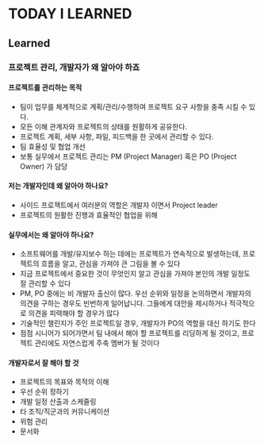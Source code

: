 # TODAY I LEARNED

## Learned

### 프로젝트 관리, 개발자가 왜 알아야 하죠

#### 프로젝트를 관리하는 목적

- 팀이 업무를 체계적으로 계획/관리/수행하여 프로젝트 요구 사항을 충족 시킬 수 있다.
- 모든 이해 관계자와 프로젝트의 상태를 원활하게 공유한다.
- 프로젝트 계획, 세부 사항, 파일, 피드백을 한 곳에서 관리할 수 있다.
- 팀 효율성 및 협업 개선
- 보통 실무에서 프로젝트 관리는 PM (Project Manager) 혹은 PO (Project Owner) 가 담당

#### 저는 개발자인데 왜 알아야 하나요?

- 사이드 프로젝트에서 여러분의 역할은 개발자 이면서 Project leader
- 프로젝트의 원활한 진행과 효율적인 협업을 위해

#### 실무에서는 왜 알아야 하나요?

- 소프트웨어를 개발/유지보수 하는 데에는 프로젝트가 연속적으로 발생하는데, 프로젝트의 흐름을 알고, 관심을 가져야 큰 그림을 볼 수 있다
- 지금 프로젝트에서 중요한 것이 무엇인지 알고 관심을 가져야 본인의 개발 일정도 잘 관리할 수 있다
- PM, PO 중에는 비 개발자 출신이 많다. 우선 순위와 일정을 논의하면서 개발자의 의견을 구하는 경우도 빈번하게 일어납니다. 그들에게 대안을 제시하거나 적극적으로 의견을 피력해야 할 경우가 많다
- 기술적인 챌린지가 주인 프로젝트일 경우, 개발자가 PO의 역할을 대신 하기도 한다
- 점점 시니어가 되어가면서 팀 내에서 해야 할 프로젝트를 리딩하게 될 것이고, 프로젝트 관리에도 자연스럽게 주축 멤버가 될 것이다

#### 개발자로서 잘 해야 할 것

- 프로젝트의 목표와 목적의 이해
- 우선 순위 정하기
- 개발 일정 산출과 스케줄링
- 타 조직/직군과의 커뮤니케이션
- 위험 관리
- 문서화

